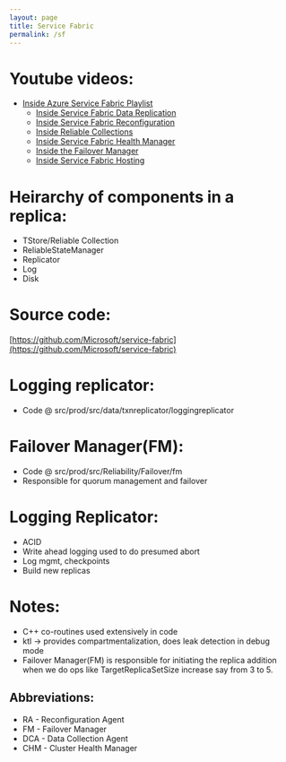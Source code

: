 ```yaml
---
layout: page
title: Service Fabric
permalink: /sf
---
```

Youtube videos:
===============
- [Inside Azure Service Fabric Playlist](https://www.youtube.com/watch?v=oIdkbdlnmbw&list=PLlrxD0HtieHh73JryJJ-GWcUtrqpcg2Pb)
    - [Inside Service Fabric Data Replication](https://www.youtube.com/watch?v=OlO7aSMGvJg)
    - [Inside Service Fabric Reconfiguration](https://www.youtube.com/watch?v=BvIWoMpj4vI)
    - [Inside Reliable Collections](https://www.youtube.com/watch?v=wcfewGJ6Tu8)
    - [Inside Service Fabric Health Manager](https://www.youtube.com/watch?v=EU9Wp3S9bCE)
    - [Inside the Failover Manager](https://www.youtube.com/watch?v=vM5x9kk6ZVY)
    - [Inside Service Fabric Hosting](https://www.youtube.com/watch?v=rRXu26YrcF8)

Heirarchy of components in a replica:
=====================================
- TStore/Reliable Collection
- ReliableStateManager
- Replicator
- Log
- Disk

Source code: 
============
[https://github.com/Microsoft/service-fabric](https://github.com/Microsoft/service-fabric)

Logging replicator:
===================
- Code @ src/prod/src/data/txnreplicator/loggingreplicator

Failover Manager(FM):
=====================
- Code @ src/prod/src/Reliability/Failover/fm
- Responsible for quorum management and failover

Logging Replicator:
==================
- ACID
- Write ahead logging used to do presumed abort
- Log mgmt, checkpoints
- Build new replicas

Notes:
======
- C++ co-routines used extensively in code
- ktl -> provides compartmentalization, does leak detection in debug mode
- Failover Manager(FM) is responsible for initiating the replica addition when we do ops like TargetReplicaSetSize increase say from 3 to 5.

## Abbreviations:
- RA - Reconfiguration Agent
- FM - Failover Manager
- DCA - Data Collection Agent
- CHM - Cluster Health Manager
